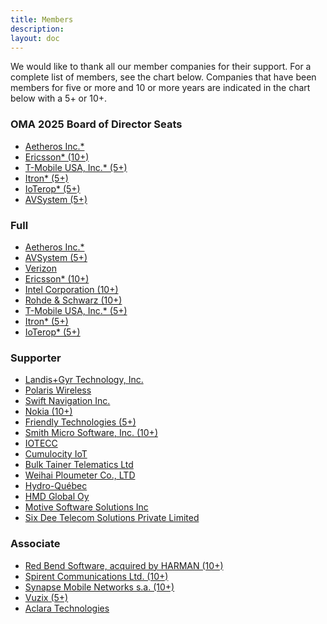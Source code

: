 ```yaml
---
title: Members
description:
layout: doc
---
```



We would like to thank all our member companies for their support. For a complete list of members, see the chart below. Companies that have been members for five or more and 10 or more years are indicated in the chart below with a 5+ or 10+.

### OMA 2025 Board of Director Seats
- <a href="http://www.aetheros.com" target="_blank">Aetheros Inc.*</a>
- <a href="http://www.ericsson.com/se/" target="_blank">Ericsson* (10+)</a>
- <a href="http://www.t-mobile.com/" target="_blank">T-Mobile USA, Inc.* (5+)</a>
- <a href="https://www.itron.com/" target="_blank">Itron* (5+)</a>
- <a href="http://www.ioterop.com/" target="_blank">IoTerop* (5+)</a>
- <a href="https://www.avsystem.com/" target="_blank">AVSystem (5+)</a>

### Full

- <a href="http://www.aetheros.com" target="_blank">Aetheros Inc.*</a>
- <a href="https://www.avsystem.com/" target="_blank">AVSystem (5+)</a>
- <a href="http://www.verizonwireless.com" target="_blank">Verizon</a>
- <a href="http://www.ericsson.com/se/" target="_blank">Ericsson* (10+)</a>
- <a href="http://www.intel.com/content/www/us/en/homepage.html" target="_blank">Intel Corporation (10+)</a>
- <a href="http://www.rohde-schwarz.com/" target="_blank">Rohde & Schwarz (10+)</a>
- <a href="http://www.t-mobile.com/" target="_blank">T-Mobile USA, Inc.* (5+)</a>
- <a href="https://www.itron.com/" target="_blank">Itron* (5+)</a>
- <a href="http://www.ioterop.com/" target="_blank">IoTerop* (5+)</a>

### Supporter

- <a href="http://www.landisgyr.com" target="_blank">Landis+Gyr Technology, Inc.</a>
- <a href="http://www.polariswireless.com" target="_blank">Polaris Wireless</a>
- <a href="http://www.swiftnav.com" target="_blank">Swift Navigation Inc.</a>
- <a href="http://www.nokia.com/" target="_blank">Nokia (10+)</a>
- <a href="http://www.friendly-tech.com/" target="_blank">Friendly Technologies (5+)</a>
- <a href="http://www.smithmicro.com/" target="_blank">Smith Micro Software, Inc. (10+)</a>
- <a href="http://www.iotecc.com" target="_blank">IOTECC</a>
- <a href="http://www.softwareag.com" target="_blank">Cumulocity IoT</a>
- <a href="http://www.bulktainertelematics.com" target="_blank">Bulk Tainer Telematics Ltd</a>
- <a href="http://www.plou.cn/" target="_blank">Weihai Ploumeter Co., LTD</a>
- <a href="http://www.hydroquebec.com" target="_blank">Hydro-Québec</a>
- <a href="http://www.hmdglobal.com" target="_blank">HMD Global Oy</a>
- <a href="http://www.motive.com" target="_blank">Motive Software Solutions Inc</a>
- <a href="http://www.6dtech.co.in" target="_blank">Six Dee Telecom Solutions Private Limited</a>

### Associate

- <a href="https://services.harman.com/solutions/ota-software-management" target="_blank">Red Bend Software, acquired by HARMAN (10+)</a>
- <a href="http://www.spirent.com/" target="_blank">Spirent Communications Ltd. (10+)</a>
- <a href="http://www.synap.se/" target="_blank">Synapse Mobile Networks s.a. (10+)</a>
- <a href="http://www.vuzix.com/" target="_blank">Vuzix (5+)</a>
- <a href="http://www.hubbell.com" target="_blank">Aclara Technologies</a>

